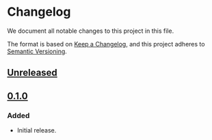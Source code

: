 # Changelog

We document all notable changes to this project in this file.

The format is based on [Keep a Changelog](https://keepachangelog.com/en/1.0.0/), and this project adheres to [Semantic Versioning](https://semver.org/spec/v2.0.0.html).

## [Unreleased]

## [0.1.0]

### Added

* Initial release.

[Unreleased]: https://github.com/puppetlabs/leg/compare/relspec/v0.1.0...HEAD
[0.1.0]: https://github.com/puppetlabs/leg/compare/7e01657d208d011cc3d644a1962c5115cf22ebf2...relspec/v0.1.0

